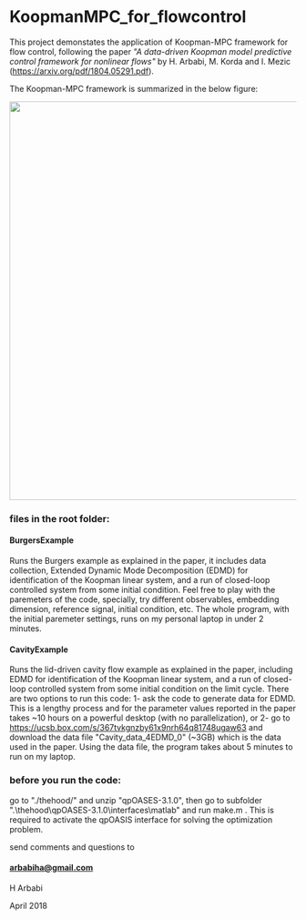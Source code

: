 # KoopmanMPC_for_flowcontrol
This project demonstates the application of Koopman-MPC framework for flow control,
following the paper
*"A data-driven Koopman model predictive control framework for nonlinear flows"*
by H. Arbabi, M. Korda and I. Mezic (https://arxiv.org/pdf/1804.05291.pdf).

The Koopman-MPC framework is summarized in the below figure:

<img src="https://github.com/arbabiha/KoopmanMPC_for_flowcontrol/blob/master/thehood/BigPic.png" width="700">


### files in the root folder:

#### BurgersExample 
Runs the Burgers example as explained in the paper, it includes data collection, Extended Dynamic Mode Decomposition (EDMD) for identification of the Koopman linear system, and a run of closed-loop controlled system from some initial condition.
Feel free to play with the paremeters of the code, specially, try different observables, embedding dimension, reference signal, initial condition, etc.
The whole program, with the initial paremeter settings, runs on my personal laptop in under 2 minutes.


#### CavityExample
Runs the lid-driven cavity flow example as explained in the paper,  including  EDMD for identification of the Koopman linear system, and a run of closed-loop controlled system from some initial condition on the limit cycle. There are two options to run this code:
1- ask the code to generate data for EDMD. This is a lengthy process and for the parameter values reported in the paper takes ~10 hours on a powerful desktop (with no parallelization), or 2- go to https://ucsb.box.com/s/367tvkgnzby61x9nrh64q81748ugaw63 and download the data file "Cavity_data_4EDMD_0" (~3GB) which is the data used in the paper. Using the data file, the program  takes about 5 minutes to run on my laptop. 




### before you run the code:

go to "./thehood/" and unzip "qpOASES-3.1.0",
then go to subfolder ".\thehood\qpOASES-3.1.0\interfaces\matlab" and run make.m .
This is required to activate the qpOASIS interface for solving the optimization problem.


send comments and questions to
#### arbabiha@gmail.com

H Arbabi

April 2018
